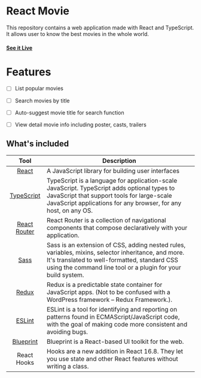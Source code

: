 # React Movie
This repository contains a web application made with React and TypeScript. It allows user to know the best movies in the whole world.
#### [See it Live](https://LJMartinez07.github.io/react-movie/)
# Features
   - [ ] List popular movies
   - [ ] Search movies by title
   - [ ] Auto-suggest movie title for search function
   - [ ] View detail movie info including poster, casts, trailers


## What's included

| Tool             | Description   |
| :-------------:|--------------|
| [React](https://github.com/facebook/react) | A JavaScript library for building user interfaces |
| [TypeScript](https://github.com/microsoft/TypeScript) | TypeScript is a language for application-scale JavaScript. TypeScript adds optional types to JavaScript that support tools for large-scale JavaScript applications for any browser, for any host, on any OS. |
| [React Router](https://github.com/ReactTraining/react-router) | React Router is a collection of navigational components that compose declaratively with your application. |
| [Sass](https://github.com/sass/sass) | Sass is an extension of CSS, adding nested rules, variables, mixins, selector inheritance, and more. It's translated to well-formatted, standard CSS using the command line tool or a plugin for your build system. |
| [Redux](https://github.com/reduxjs/redux) | Redux is a predictable state container for JavaScript apps. (Not to be confused with a WordPress framework – Redux Framework.). |
| [ESLint](https://github.com/eslint/eslint) | ESLint is a tool for identifying and reporting on patterns found in ECMAScript/JavaScript code, with the goal of making code more consistent and avoiding bugs.  |
| [Blueprint](https://github.com/palantir/blueprint) | Blueprint is a React-based UI toolkit for the web. |
| React Hooks | Hooks are a new addition in React 16.8. They let you use state and other React features without writing a class. |








